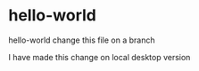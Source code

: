 # hello-world
hello-world
change this file on a branch

I have made this change on local desktop version
